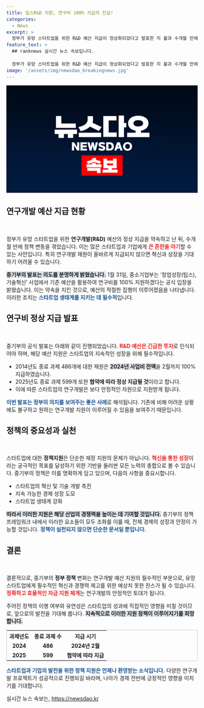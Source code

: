 ```yaml
---
title: 팁스R&D 지원, 연구비 100% 지급의 진실!
categories:
  - News
excerpt: >
  정부가 유망 스타트업을 위한 R&D 예산 지급이 정상화되었다고 발표한 지 불과 수개월 만에 입장을 번복했다. 과연, 중기부의 이 같은 결정이 스타트업 생태계에 미칠 영향은 무엇일까?
feature_text: >
  ## ranknews 실시간 뉴스 속보입니다.

  정부가 유망 스타트업을 위한 R&D 예산 지급이 정상화되었다고 발표한 지 불과 수개월 만에 입장을 번복했다. 과연, 중기부의 이 같은 결정이 스타트업 생태계에 미칠 영향은 무엇일까?
image: '/assets/img/newsdao_breakingnews.jpg'
---
```


<p><img src="/assets/img/newsdao_breakingnews.jpg" alt="ranknews 속보" /></p>

<h2 data-ke-size="size26">연구개발 예산 지급 현황</h2>

<p data-ke-size="size16">&nbsp;</p>

<p>정부가 유망 스타트업을 위한 <b>연구개발(R&amp;D)</b> 예산의 정상 지급을 약속하고 난 뒤, 수개월 만에 정책 변동을 겪었습니다. 이는 많은 스타트업과 기업에게 <b><span style="color: #ee2323;">큰 혼란을 야기</span></b>할 수 있는 사안입니다. 특히 연구개발 재원이 올바르게 지급되지 않으면 혁신과 성장을 기대하기 어려울 수 있습니다. </p>

<p><b><span style="background-color: #21538527;">중기부의 발표는 의도를 분명하게 밝혔습니다.</span></b> 1월 31일, 중소기업부는 ‘창업성장(팁스), 기술혁신’ 사업에서 기존 예산을 활용하여 연구비를 100% 지원하겠다는 공식 입장을 밝혔습니다. 이는 약속을 지킨 것으로, 예산의 적절한 집행이 이루어졌음을 나타냅니다. 이러한 조치는 <b><span style="color: #1a5490;">스타트업 생태계를 지키는 데 필수적</span></b>입니다.</p>

<h2 data-ke-size="size26">연구비 정상 지급 발표</h2>

<p data-ke-size="size16">&nbsp;</p>

<p>중기부의 공식 발표는 아래와 같이 진행되었습니다. <b><span style="color: #ee2323;">R&amp;D 예산은 긴급한 투자</span></b>로 인식되어야 하며, 해당 예산 지원은 스타트업의 지속적인 성장을 위해 필수적입니다.</p>

<ul>
<li>2014년도 종료 과제 486개에 대한 재원은 <b><span style="background-color: #21538527;">2024년 사업비 전액</span></b>을 2월까지 100% 지급하였습니다.</li>
<li>2025년도 종료 과제 599개 또한 <b>협약에 따라 정상 지급될 것</b>이라고 합니다.</li>
<li>이에 따른 스타트업의 연구개발은 보다 안정적인 자원으로 지원받게 됩니다.</li>
</ul>

<p><b><span style="color: #1a5490;">이번 발표는 정부의 의지를 보여주는 좋은 사례</span></b>로 해석됩니다. 기존에 비해 어려운 상황에도 불구하고 원하는 연구개발 지원이 이루어질 수 있음을 보여주기 때문입니다.</p>

<h2 data-ke-size="size26">정책의 중요성과 실천</h2>

<p data-ke-size="size16">&nbsp;</p>

<p>스타트업에 대한 <b>정책지원</b>은 단순한 재정 지원의 문제가 아닙니다. <b><span style="color: #ee2323;">혁신을 통한 성장</span></b>이라는 궁극적인 목표를 달성하기 위한 기반을 둘러싼 모든 노력의 총합으로 볼 수 있습니다. 중기부의 정책은 이를 명확하게 담고 있으며, 다음의 사항을 중요시합니다.</p>

<ul>
<li>스타트업의 혁신 및 기술 개발 촉진</li>
<li>지속 가능한 경제 성장 도모</li>
<li>스타트업 생태계 강화</li>
</ul>

<p><b><span style="background-color: #21538527;">따라서 이러한 지원은 해당 산업의 경쟁력을 높이는 데 기여할 것입니다.</span></b> 중기부의 정책 프레임워크 내에서 이러한 요소들이 모두 조화를 이룰 때, 전체 경제의 성장과 안정이 가능할 것입니다. <b><span style="color: #1a5490;">정책이 실천되지 않으면 단순한 문서일 뿐입니다.</span></b></p>

<h2 data-ke-size="size26">결론</h2>

<p data-ke-size="size16">&nbsp;</p>

<p>결론적으로, 중기부의 <b>정부 정책</b> 변화는 연구개발 예산 지원의 필수적인 부분으로, 유망 스타트업에게 필수적인 혁신과 경쟁력 제고를 위한 예상치 못한 찬스가 될 수 있습니다. <b><span style="color: #ee2323;">정확하고 효율적인 자금 지원 체계</span></b>는 연구개발의 안정적인 토대가 됩니다. </p>

<p>주어진 정책의 이행 여부와 유연성은 스타트업의 성과에 직접적인 영향을 미칠 것이므로, 앞으로의 발전을 기대해 봅니다. <b><span style="background-color: #21538527;">지속적으로 이러한 지원 정책이 이루어지기를 희망합니다.</span></b> </p>

<table style="width: 100%; border: 1px solid #ccc;">
  <tr>
    <th style="text-align: center;">과제년도</th>
    <th style="text-align: center;">종료 과제 수</th>
    <th style="text-align: center;">지급 시기</th>
  </tr>
  <tr>
    <td style="text-align: center; height: 17px;"><b>2024</b></td>
    <td style="text-align: center; height: 17px;"><b>486</b></td>
    <td style="text-align: center; height: 17px;"><b>2024년 2월</b></td>
  </tr>
  <tr>
    <td style="text-align: center; height: 17px;"><b>2025</b></td>
    <td style="text-align: center; height: 17px;"><b>599</b></td>
    <td style="text-align: center; height: 17px;"><b>협약에 따라 지급</b></td>
  </tr>
</table>

<p><b><span style="color: #1a5490;">스타트업과 기업의 발전을 위한 정책 지원은 언제나 환영받는 소식입니다.</span></b> 다양한 연구개발 프로젝트가 성공적으로 진행되길 바라며, 나아가 경제 전반에 긍정적인 영향을 미치기를 기대합니다.</p>
실시간 뉴스 속보는, <a href="https://newsdao.kr" rel="dofollow">https://newsdao.kr</a>


